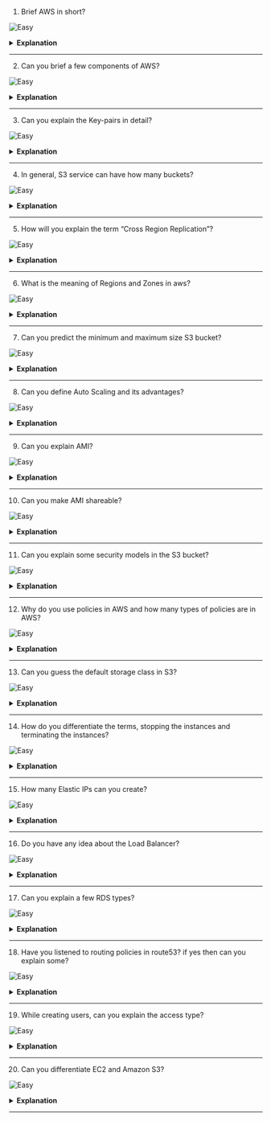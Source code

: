 
1. Brief AWS in short?

![Easy](https://github.com/revaturelabs/interviewquestions/blob/dev/ComplexityTags/simple%20(2).svg)

<details>
<summary> <b>Explanation</b> </summary>

<blockquote>

- AWS stands for Amazon Web Services. It is an Amazon product which is used to manage distributed IT infrastructure.
 It provides different services such as 
    - infrastructure as a service
    - platform as a service
    - software as a service.



</blockquote>

</details>

------


2. Can you brief a few components of AWS?

![Easy](https://github.com/revaturelabs/interviewquestions/blob/dev/ComplexityTags/simple%20(2).svg)

<details>
<summary> <b>Explanation</b> </summary>

<blockquote>

- Yes, a few components of AWS are:
	Simple Storage Service (S3) : S3 is a service of aws that stores files. 
	Elastic Compute Cloud: Elastic Compute Cloud is a web service that provides resizable compute capacity in the cloud. 
	Elastic Beans Talk: It provides services to deploy a different application which is available in different platforms or languages like java, nodejs etc..


</blockquote>

</details>

------


3. Can you explain the Key-pairs in detail?

![Easy](https://github.com/revaturelabs/interviewquestions/blob/dev/ComplexityTags/simple%20(2).svg)

<details>
<summary> <b>Explanation</b> </summary>

<blockquote>

- AWS uses public key cryptography to encrypt and decrypt the login information. In public key cryptography, the public key is used to encrypt the information on the receiver's side, a private key is used to decrypt the information. The combination of a public key and the private key is known as a key-pairs. Key pairs allow you to access the instances securely.


</blockquote>

</details>

------


4. In general, S3 service can have how many buckets?

![Easy](https://github.com/revaturelabs/interviewquestions/blob/dev/ComplexityTags/simple%20(2).svg)

<details>
<summary> <b>Explanation</b> </summary>

<blockquote>

- By default, you can create up to 100 buckets.


</blockquote>

</details>

------


5. How will you explain the term “Cross Region Replication”?

![Easy](https://github.com/revaturelabs/interviewquestions/blob/dev/ComplexityTags/simple%20(2).svg)

<details>
<summary> <b>Explanation</b> </summary>

<blockquote>

- Cross Region Replication is a service available in aws that enables to replicate of the data from one bucket to another bucket which could be in the same or different region. It provides asynchronous copying of objects, i.e., objects are not copied immediately. 


</blockquote>

</details>

------


6. What is the meaning of Regions and Zones in aws?

![Easy](https://github.com/revaturelabs/interviewquestions/blob/dev/ComplexityTags/simple%20(2).svg)

<details>
<summary> <b>Explanation</b> </summary>

<blockquote>

- Regions: A region is a geographical area which consists of 2 or more availability zones. A region is a collection of data centres which are completely isolated from other regions.
- Availability zones: An Availability zone is a data centre that can be somewhere in the country or city. Data centres can have multiple servers, switches, firewalls, and load balancing. The things through which you can interact with the cloud reside inside the Datacenter.
 

</blockquote>

</details>

------


7. Can you predict the minimum and maximum size S3 bucket?

![Easy](https://github.com/revaturelabs/interviewquestions/blob/dev/ComplexityTags/simple%20(2).svg)

<details>
<summary> <b>Explanation</b> </summary>

<blockquote>

- The minimum size of an object that you can store in S3 is 0 bytes and the maximum size of an object that you can store in S3 is 5 TB.
 
 
</blockquote>

</details>

------


8. Can you define Auto Scaling and its advantages?

![Easy](https://github.com/revaturelabs/interviewquestions/blob/dev/ComplexityTags/simple%20(2).svg)

<details>
<summary> <b>Explanation</b> </summary>

<blockquote>

- Auto Scaling is a feature in AWS that automatically scales the capacity to maintain steady and predictable performance. 

Advantages of Auto Scaling
- 	Setup Scaling Quickly
It sets the target utilization levels of multiple resources in a single interface. You can see the average utilization level of multiple resources in the same console, i.e., you do not have to move to a different console.
- 	Make Smart Scaling Decisions
It makes the scaling plans that automate how different resources respond to the changes. It optimizes availability and cost. It automatically creates the scaling policies and sets the targets based on your preference. It also monitors your application and automatically adds or removes the capacity based on the requirements.
- 	Automatically maintain performance
Auto Scaling automatically optimizes the application performance and availability even when the workloads are unpredictable. It continuously monitors your application to maintain the desired performance level. When demand rises, then Auto Scaling automatically scales the resources.

 
</blockquote>

</details>

------


9. Can you explain AMI?

![Easy](https://github.com/revaturelabs/interviewquestions/blob/dev/ComplexityTags/simple%20(2).svg)

<details>
<summary> <b>Explanation</b> </summary>

<blockquote>

- AMI stands for Amazon Machine Image. It is a virtual image used to create a virtual machine within an EC2 instance.

 
</blockquote>

</details>

------


10. Can you make AMI shareable?

![Easy](https://github.com/revaturelabs/interviewquestions/blob/dev/ComplexityTags/simple%20(2).svg)

<details>
<summary> <b>Explanation</b> </summary>

<blockquote>

- Yes, an AMI can be shared.

 
</blockquote>

</details>

------


11. Can you explain some security models in the S3 bucket?

![Easy](https://github.com/revaturelabs/interviewquestions/blob/dev/ComplexityTags/simple%20(2).svg)

<details>
<summary> <b>Explanation</b> </summary>

<blockquote>

- S3 bucket can be secured in two ways:
-	ACL (Access Control List)
ACL is used to manage the access of resources to buckets and objects. An object of each bucket is associated with ACL. It defines which AWS accounts have granted access and the type of access. When a user sends the request for a resource, then its corresponding ACL will be checked to verify whether the user has granted access to the resource or not. When you create a bucket, then Amazon S3 creates a default ACL which provides full control over the AWS resources.
-	Bucket Policies
Bucket policies are only applied to S3 buckets. Bucket policies define what actions are allowed or denied. Bucket policies are attached to the bucket, not to an S3 object but the permissions defined in the bucket policy are applied to all the objects in the S3 bucket.


</blockquote>

</details>

------


12. Why do you use policies in AWS and how many types of policies are in AWS?

![Easy](https://github.com/revaturelabs/interviewquestions/blob/dev/ComplexityTags/simple%20(2).svg)

<details>
<summary> <b>Explanation</b> </summary>

<blockquote>

- The policy is an object which is associated with a resource that defines the permissions. AWS evaluate these policies when the user makes a request. Permissions in the policy determine whether to allow or deny an action. Policies are stored in the form of JSON documents.

AWS supports six types of policies:
- 	Identity-based policies
-	Resource-based policies
-	Permissions boundaries
-	Organizations SCPs
-	Access Control Lists
-	Session policies


</blockquote>

</details>

------


13. Can you guess the default storage class in S3?

![Easy](https://github.com/revaturelabs/interviewquestions/blob/dev/ComplexityTags/simple%20(2).svg)

<details>
<summary> <b>Explanation</b> </summary>

<blockquote>

- The default storage class is Standard Frequently Accessed.


</blockquote>

</details>

------


14. How do you differentiate the terms, stopping the instances and terminating the instances?

![Easy](https://github.com/revaturelabs/interviewquestions/blob/dev/ComplexityTags/simple%20(2).svg)

<details>
<summary> <b>Explanation</b> </summary>

<blockquote>

- Stopping: You can stop an EC2 instance and stopping an instance means shutting down the instance. Its corresponding EBS volume is still attached to an EC2 instance, so you can restart the instance as well.

- Terminating: You can also terminate the EC2 instance and terminating an instance means you are removing the instance from your AWS account. When you terminate an instance, then its corresponding EBS is also removed. Due to this reason, you cannot restart the EC2 instance.


</blockquote>

</details>

------


15. How many Elastic IPs can you create?

![Easy](https://github.com/revaturelabs/interviewquestions/blob/dev/ComplexityTags/simple%20(2).svg)

<details>
<summary> <b>Explanation</b> </summary>

<blockquote>

- 5 elastic IP addresses that you can create per AWS account per region.


</blockquote>

</details>

------


16. Do you have any idea about the Load Balancer?

![Easy](https://github.com/revaturelabs/interviewquestions/blob/dev/ComplexityTags/simple%20(2).svg)

<details>
<summary> <b>Explanation</b> </summary>

<blockquote>

- A load Balancer is a virtual machine that balances your web application load which could be Http or Https traffic that you are getting in. It balances a load of multiple servers so that no web server gets overwhelmed.


</blockquote>

</details>

------


17. Can you explain a few RDS types?

![Easy](https://github.com/revaturelabs/interviewquestions/blob/dev/ComplexityTags/simple%20(2).svg)

<details>
<summary> <b>Explanation</b> </summary>

<blockquote>

- Yes, few are here:
    -	Amazon Aurora
    -	Postgre SQL
    -	MySQL
    -	MariaDB
    -	Oracle
    -	SQL Server


</blockquote>

</details>

------


18. Have you listened to routing policies in route53?  if yes then can you explain some?

![Easy](https://github.com/revaturelabs/interviewquestions/blob/dev/ComplexityTags/simple%20(2).svg)

<details>
<summary> <b>Explanation</b> </summary>

<blockquote>

- Yes, a few are given below:
    -	Simple Routing Policy
Simple Routing Policy is a simple round-robin policy which is applied to a single resource doing the function for the domain, for example, the web server is sending the content to a website where the web server is a single resource.

    - 	Weighted Routing Policy
A weighted Routing Policy allows you to route the traffic to different resources in specified proportions. For example, 75% in one server, and 25% in another server. Weights can be assigned in the range of 0 to 255. Weight Routing policy is applied when there are multiple resources accessing the same function. For example, web servers accessing the same website. Each web server will be given a unique weight number.

    - 	Latency-based Routing Policy
Latent-based Routing Policy allows Route53 to respond to the DNS query at which the data centre gives the lowest latency.

    -	Failover Routing Policy
    -	Geolocation Routing Policy etc.


</blockquote>

</details>

------


19. While creating users, can you explain the access type?

![Easy](https://github.com/revaturelabs/interviewquestions/blob/dev/ComplexityTags/simple%20(2).svg)

<details>
<summary> <b>Explanation</b> </summary>

<blockquote>

- There are two types of access:
    - 	Console Access
If the user wants to use the Console Access, a user needs to create a password to login into an AWS account.

    - 	Programmatic access
If you use the Programmatic access, an IAM user needs to make API calls. An API call can be made by using the AWS CLI. To use the AWS CLI, you need to create an access key ID and secret access key.

</blockquote>

</details>

------


20. Can you differentiate EC2 and Amazon S3?

![Easy](https://github.com/revaturelabs/interviewquestions/blob/dev/ComplexityTags/simple%20(2).svg)

<details>
<summary> <b>Explanation</b> </summary>

<blockquote>

- EC2
    -	It is a web service used for hosting an application.
    -	It is a virtual machine which can run either Linux or Windows and can also run the applications such as PHP, Python, Apache, or other databases.
    
- S3
    -	It is a storage service where it can store any amount of data.
    -	It consists of a REST interface and uses secure HMAC-SHA1 authentication keys.


</blockquote>

</details>

------

